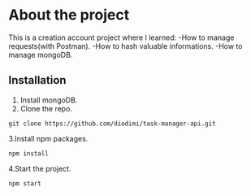 # About the project
This is a creation account project where I learned:
-How to manage requests(with Postman).
-How to hash valuable informations.
-How to manage mongoDB.

## Installation
1. Install mongoDB.
2. Clone the repo.
```
git clone https://github.com/diodimi/task-manager-api.git
```
3.Install npm packages.
```
npm install
```
4.Start the project.
```
npm start
```
